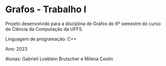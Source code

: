 # Grafos - Trabalho I

Projeto desenvolvido para a disciplina de Grafos do 6º semestre do curso de Ciência da Computação da UFFS.

Linguagem de programação: C++

Ano: 2023

Alunas: Gabrieli Loeblein Brutscher e Milena Ceolin
